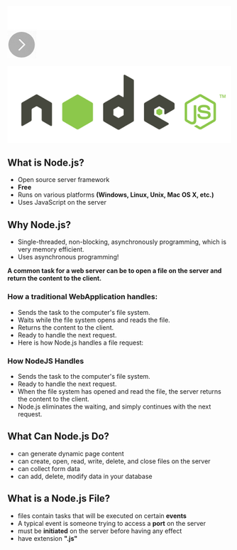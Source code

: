 &emsp;&emsp;&emsp;&emsp;![Space](images/Space.jpg)[![Next Page](images/Next.jpg)](2.hello-world.md)

![nodejs](images/nodejs.png "nodejs")

## What is Node.js?

* Open source server framework
* **Free**
* Runs on various platforms **(Windows, Linux, Unix, Mac OS X, etc.)**
* Uses JavaScript on the server


## Why Node.js?

* Single-threaded, non-blocking, asynchronously programming, which is very memory efficient.
* Uses asynchronous programming!

**A common task for a web server can be to open a file on the server and return the content to the client.**

### How a traditional WebApplication handles:

* Sends the task to the computer's file system.
* Waits while the file system opens and reads the file.
* Returns the content to the client.
* Ready to handle the next request.
* Here is how Node.js handles a file request:

### How NodeJS Handles

* Sends the task to the computer's file system.
* Ready to handle the next request.
* When the file system has opened and read the file, the server returns the content to the client.
* Node.js eliminates the waiting, and simply continues with the next request.

## What Can Node.js Do?

* can generate dynamic page content
* can create, open, read, write, delete, and close files on the server
* can collect form data
* can add, delete, modify data in your database

## What is a Node.js File?

* files contain tasks that will be executed on certain **events**
* A typical event is someone trying to access a **port** on the server
* must be **initiated** on the server before having any effect
* have extension **".js"**

